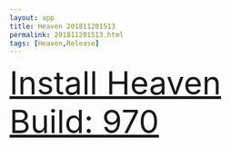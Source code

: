 ```yaml
---
layout: app
title: Heaven 201811201513
permalink: 201811201513.html
tags: [Heaven,Release]
---
```

<div class="pure-g">
    <div class="pure-u-1-1" style="font-size: 4em">
        <a class="pure-button-primary" href="itms-services://?action=download-manifest&url=https%3A%2F%2Flitsungyisigono.github.io%2FTestScript%2Fmanifests%2F201811201513.plist"><i class="fa fa-download" aria-hidden="true"></i>Install Heaven Build: 970</a>
    </div>
</div>